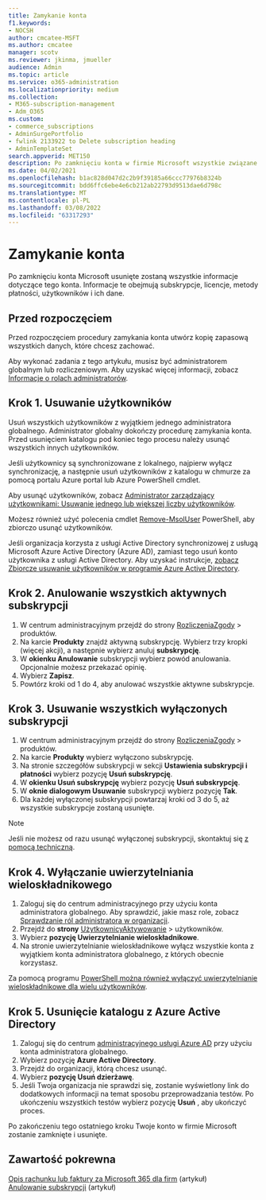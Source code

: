 ```yaml
---
title: Zamykanie konta
f1.keywords:
- NOCSH
author: cmcatee-MSFT
ms.author: cmcatee
manager: scotv
ms.reviewer: jkinma, jmueller
audience: Admin
ms.topic: article
ms.service: o365-administration
ms.localizationpriority: medium
ms.collection:
- M365-subscription-management
- Adm_O365
ms.custom:
- commerce_subscriptions
- AdminSurgePortfolio
- fwlink 2133922 to Delete subscription heading
- AdminTemplateSet
search.appverid: MET150
description: Po zamknięciu konta w firmie Microsoft wszystkie związane z nim informacje, w tym licencje, użytkownicy i dane użytkownika, zostaną usunięte.
ms.date: 04/02/2021
ms.openlocfilehash: b1ac828d047d2c2b9f39185a66ccc77976b8324b
ms.sourcegitcommit: bdd6ffc6ebe4e6cb212ab22793d9513dae6d798c
ms.translationtype: MT
ms.contentlocale: pl-PL
ms.lasthandoff: 03/08/2022
ms.locfileid: "63317293"
---
```

# <a name="close-your-account"></a>Zamykanie konta

Po zamknięciu konta Microsoft usunięte zostaną wszystkie informacje dotyczące tego konta. Informacje te obejmują subskrypcje, licencje, metody płatności, użytkowników i ich dane.

## <a name="before-you-begin"></a>Przed rozpoczęciem

Przed rozpoczęciem procedury zamykania konta utwórz kopię zapasową wszystkich danych, które chcesz zachować.

Aby wykonać zadania z tego artykułu, musisz być administratorem globalnym lub rozliczeniowym. Aby uzyskać więcej informacji, zobacz [Informacje o rolach administratorów](../admin/add-users/about-admin-roles.md).

## <a name="step-1-delete-users"></a>Krok 1. Usuwanie użytkowników

Usuń wszystkich użytkowników z wyjątkiem jednego administratora globalnego. Administrator globalny dokończy procedurę zamykania konta. Przed usunięciem katalogu pod koniec tego procesu należy usunąć wszystkich innych użytkowników.

Jeśli użytkownicy są synchronizowane z lokalnego, najpierw wyłącz synchronizację, a następnie usuń użytkowników z katalogu w chmurze za pomocą portalu Azure portal lub Azure PowerShell cmdlet.

Aby usunąć użytkowników, zobacz [Administrator zarządzający użytkownikami: Usuwanie jednego lub większej liczby użytkowników](../admin/add-users/delete-a-user.md#user-management-admin-delete-one-or-more-users-from-office-365).

Możesz również użyć polecenia cmdlet [Remove-MsolUser](/powershell/module/msonline/remove-msoluser) PowerShell, aby zbiorczo usunąć użytkowników.

Jeśli organizacja korzysta z usługi Active Directory synchronizowej z usługą Microsoft Azure Active Directory (Azure AD), zamiast tego usuń konto użytkownika z usługi Active Directory. Aby uzyskać instrukcje, [zobacz Zbiorcze usuwanie użytkowników w programie Azure Active Directory](/azure/active-directory/users-groups-roles/users-bulk-delete).

## <a name="step-2-cancel-all-active-subscriptions"></a>Krok 2. Anulowanie wszystkich aktywnych subskrypcji

1. W centrum administracyjnym przejdź do strony <a href="https://go.microsoft.com/fwlink/p/?linkid=842054" target="_blank">RozliczeniaZgody</a>  >  produktów.
2. Na karcie **Produkty** znajdź aktywną subskrypcję. Wybierz trzy kropki (więcej akcji), a następnie wybierz anuluj **subskrypcję**.
3. W **okienku Anulowanie** subskrypcji wybierz powód anulowania. Opcjonalnie możesz przekazać opinię.
4. Wybierz **Zapisz**.
5. Powtórz kroki od 1 do 4, aby anulować wszystkie aktywne subskrypcje.

## <a name="step-3-delete-all-disabled-subscriptions"></a>Krok 3. Usuwanie wszystkich wyłączonych subskrypcji

1. W centrum administracyjnym przejdź do strony <a href="https://go.microsoft.com/fwlink/p/?linkid=842054" target="_blank">RozliczeniaZgody</a>  >  produktów.
2. Na karcie **Produkty** wybierz wyłączono subskrypcję.
3. Na stronie szczegółów subskrypcji w sekcji **Ustawienia subskrypcji i płatności** wybierz pozycję **Usuń subskrypcję**.
4. W **okienku Usuń subskrypcję** wybierz pozycję **Usuń subskrypcję**.
5. W **oknie dialogowym Usuwanie** subskrypcji wybierz pozycję **Tak**.
6. Dla każdej wyłączonej subskrypcji powtarzaj kroki od 3 do 5, aż wszystkie subskrypcje zostaną usunięte.

> [!NOTE]
> Jeśli nie możesz od razu usunąć wyłączonej subskrypcji, skontaktuj się [z pomocą techniczną](../admin/get-help-support.md).

## <a name="step-4-disable-multi-factor-authentication"></a>Krok 4. Wyłączanie uwierzytelniania wieloskładnikowego

1. Zaloguj się do centrum administracyjnego przy użyciu konta administratora globalnego. Aby sprawdzić, jakie masz role, zobacz [Sprawdzanie ról administratora w organizacji](../admin/add-users/assign-admin-roles.md#check-admin-roles-in-your-organization).
2. Przejdź do **strony** <a href="https://go.microsoft.com/fwlink/p/?linkid=834822" target="_blank">UżytkownicyAktywowanie</a> >  użytkowników.
3. Wybierz **pozycję Uwierzytelnianie wieloskładnikowe**.
4. Na stronie uwierzytelnianie wieloskładnikowe wyłącz wszystkie konta z wyjątkiem konta administratora globalnego, z których obecnie korzystasz.

Za pomocą programu [PowerShell można również wyłączyć uwierzytelnianie wieloskładnikowe dla wielu użytkowników](/azure/active-directory/authentication/howto-mfa-userstates#change-state-using-powershell).


## <a name="step-5-delete-the-directory-in-azure-active-directory"></a>Krok 5. Usunięcie katalogu z Azure Active Directory

1. Zaloguj się do centrum <a href="https://aad.portal.azure.com/" target="_blank">administracyjnego usługi Azure AD</a> przy użyciu konta administratora globalnego.
2. Wybierz pozycję **Azure Active Directory**.
3. Przejdź do organizacji, którą chcesz usunąć.
4. Wybierz **pozycję Usuń dzierżawę**.
5. Jeśli Twoja organizacja nie sprawdzi się, zostanie wyświetlony link do dodatkowych informacji na temat sposobu przeprowadzania testów. Po ukończeniu wszystkich testów wybierz pozycję **Usuń** , aby ukończyć proces.

Po zakończeniu tego ostatniego kroku Twoje konto w firmie Microsoft zostanie zamknięte i usunięte.

## <a name="related-content"></a>Zawartość pokrewna 

[Opis rachunku lub faktury za Microsoft 365 dla firm](./billing-and-payments/understand-your-invoice2.md) (artykuł)\
[Anulowanie subskrypcji](./subscriptions/cancel-your-subscription.md) (artykuł)

